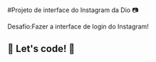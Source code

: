 #Projeto de interface do Instagram da Dio 📷

Desafio:Fazer a interface de login do Instagram! 



## 🚀 Let's code! 🚀
